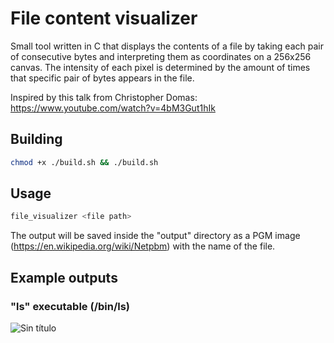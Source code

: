 # File content visualizer

Small tool written in C that displays the contents of a file by taking each pair of consecutive bytes and interpreting them as coordinates on a 256x256 canvas. The intensity of each pixel is determined by the amount of times that specific pair of bytes appears in the file.

Inspired by this talk from Christopher Domas: https://www.youtube.com/watch?v=4bM3Gut1hIk

## Building

```bash
chmod +x ./build.sh && ./build.sh
```

## Usage

```bash
file_visualizer <file path>
```

The output will be saved inside the "output" directory as a PGM image (https://en.wikipedia.org/wiki/Netpbm) with the name of the file.

## Example outputs

### "ls" executable (/bin/ls)
![Sin título](https://github.com/RenzoRomeo/file_visualizer/assets/46039237/d9196d6b-0050-456f-a414-b3ee05eee3e9)


